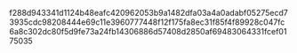f288d943341d1124b48eafc420962053b9a1482dfa03a4a0adabf05275ecd73935cdc98208444e69c11e3960777448f12f175fa8ec31f85f4f89928c047fc6a8c302dc80f5d9fe73a24fb14306886d57408d2850af69483064331fcef0175035

